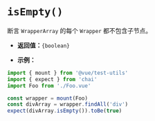 # `isEmpty()`

断言 `WrapperArray` 的每个 `Wrapper` 都不包含子节点。

- **返回值：**`{boolean}`

- **示例：**

```js
import { mount } from '@vue/test-utils'
import { expect } from 'chai'
import Foo from './Foo.vue'

const wrapper = mount(Foo)
const divArray = wrapper.findAll('div')
expect(divArray.isEmpty()).toBe(true)
```
